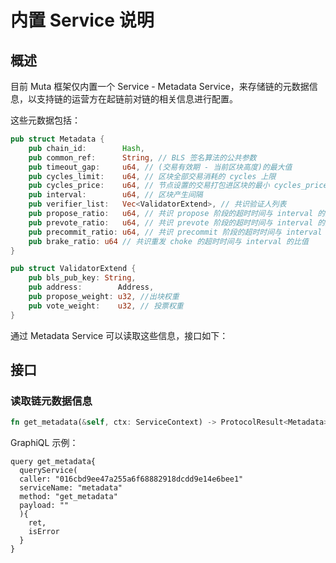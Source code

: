 # 内置 Service 说明

## 概述

目前 Muta 框架仅内置一个 Service - Metadata Service，来存储链的元数据信息，以支持链的运营方在起链前对链的相关信息进行配置。

这些元数据包括：

```rust
pub struct Metadata {
    pub chain_id:        Hash,
    pub common_ref:      String, // BLS 签名算法的公共参数
    pub timeout_gap:     u64, // (交易有效期 - 当前区块高度)的最大值
    pub cycles_limit:    u64, // 区块全部交易消耗的 cycles 上限
    pub cycles_price:    u64, // 节点设置的交易打包进区块的最小 cycles_price
    pub interval:        u64, // 区块产生间隔
    pub verifier_list:   Vec<ValidatorExtend>, // 共识验证人列表
    pub propose_ratio:   u64, // 共识 propose 阶段的超时时间与 interval 的比值
    pub prevote_ratio:   u64, // 共识 prevote 阶段的超时时间与 interval 的比值
    pub precommit_ratio: u64, // 共识 precommit 阶段的超时时间与 interval 的比值
    pub brake_ratio: u64 // 共识重发 choke 的超时时间与 interval 的比值
}

pub struct ValidatorExtend {
    pub bls_pub_key: String,
    pub address:        Address,
    pub propose_weight: u32, //出块权重
    pub vote_weight:    u32, // 投票权重
}
```
通过 Metadata Service 可以读取这些信息，接口如下： 

## 接口

### 读取链元数据信息
   
```rust
fn get_metadata(&self, ctx: ServiceContext) -> ProtocolResult<Metadata>；
```

GraphiQL 示例：

```
query get_metadata{
  queryService(
  caller: "016cbd9ee47a255a6f68882918dcdd9e14e6bee1"
  serviceName: "metadata"
  method: "get_metadata"
  payload: ""
  ){
    ret,
    isError
  }
}
```



